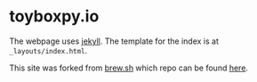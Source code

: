 # toyboxpy.io

The webpage uses [jekyll](https://github.com/jekyll/jekyll). The template for
the index is at `_layouts/index.html`.

This site was forked from [brew.sh](https://brew.sh) which repo can be found [here](https://github.com/Homebrew/brew.sh).
